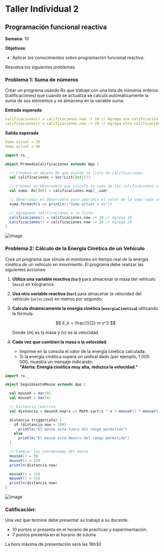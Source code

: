 # Taller Individual  2
## Programación funcional reactiva

**Semana**: 10

**Objetivos**:

- Aplicar los conocimientos sobre programación funcional reactiva.

Resuelva los siguientes problemas.

### Problema 1: Suma de números

Crear un programa usando Rx que trabaje con una lista de números enteros (calificaciones) que cuando se actualiza se calcula automáticamente la suma de sus elementos y se almacena en la variable suma.

**Entrada esperada**
```yaml
calificaciones() = calificaciones.now :+ 10 // Agrega una calificación
calificaciones() = calificaciones.now :+ 20 // Agrega otra calificación
```

**Salida esperada**
```yaml
Suma actual = 20
Suma actual = 40
```

```Scala
import rx._

object PromedioCalificaciones extends App {

  // Creamos un objeto Rx que guarda la lista de calificaciones
  val calificaciones = Var(List[Int]())

  // Creamos un Observable que calcule la suma de las calificaciones cada vez que la lista cambie
  val suma: Rx[Int] = calificaciones.map(_.sum)

  // Observamos el Observable para imprimir el valor de la suma cada vez que cambia
  suma.foreach(s => println(s"Suma actual = $s"))

  // Agregamos calificaciones a la lista
  calificaciones() = calificaciones.now :+ 10 // Agrega 10
  calificaciones() = calificaciones.now :+ 20 // Agrega 20
}
```
![image](https://github.com/user-attachments/assets/a0a2493e-23be-48df-ada8-e9aaf9635f6a)

### Problema 2: Cálculo de la Energía Cinética de un Vehículo

Crea un programa que simule el monitoreo en tiempo real de la energía cinética de un vehículo en movimiento. El programa debe realizar las siguientes acciones:

1. **Utiliza una variable reactiva (`Var`)** para almacenar la masa del vehículo (`masa`) en kilogramos.
2. **Usa otra variable reactiva (`Var`)** para almacenar la velocidad del vehículo (`velocidad`) en metros por segundo.
3. **Calcula dinámicamente la energía cinética (`energiaCinetica`)** utilizando la fórmula:

   $$
   E_k = \frac{1}{2} m v^2
   $$

   Donde \(m\) es la masa y \(v\) es la velocidad.

4. **Cada vez que cambien la masa o la velocidad**:
   - Imprime en la consola el valor de la energía cinética calculada.
   - Si la energía cinética supera un umbral dado (por ejemplo, 1 000 000, muestra un mensaje indicando:  
     **"Alerta: Energía cinética muy alta, reduzca la velocidad."**



```Scala
import rx._

object SeguimientoMouse extends App {

  val mouseX = Var(0)
  val mouseY = Var(0)

  // Distancia reactiva
  val distancia = mouseX.map(x => Math.sqrt(x * x + mouseY() * mouseY()))

  distancia.triggerLater {
    if (distancia.now > 200)
      println("El mouse está fuera del rango permitido")
    else
      println("El mouse está dentro del rango permitido")
  }

  // Cambiar las coordenadas del mouse
  mouseX() = 90
  mouseY() = 120
  println(distancia.now)

  mouseX() = 310
  mouseY() = 310
  println(distancia.now)
}
```

![image](https://github.com/user-attachments/assets/129b2522-fe40-448b-af1d-573f0c983165)


### Calificación:

Una vez que termine debe presentar su trabajo a su docente.

- 10 puntos si presenta en el horario de prácticas y experimentación.
- 7 puntos presenta en el horario de tutoría

La hora máxima de presentación será las 16h30
